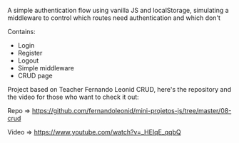 A simple authentication flow using vanilla JS and localStorage,
simulating  a middleware to control which routes need authentication
and which don't

Contains:
- Login
- Register
- Logout
- Simple middleware
- CRUD page

Project based on Teacher Fernando Leonid CRUD, here's the repository and the video for those who want to check it out:

Repo => https://github.com/fernandoleonid/mini-projetos-js/tree/master/08-crud

Video => https://www.youtube.com/watch?v=_HEIqE_qqbQ